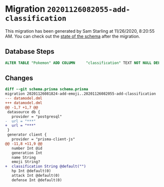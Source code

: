 # Migration `20201126082055-add-classification`

This migration has been generated by Sam Starling at 11/26/2020, 8:20:55 AM.
You can check out the [state of the schema](./schema.prisma) after the migration.

## Database Steps

```sql
ALTER TABLE "Pokemon" ADD COLUMN     "classification" TEXT NOT NULL DEFAULT E''
```

## Changes

```diff
diff --git schema.prisma schema.prisma
migration 20201126081824-add-emoji..20201126082055-add-classification
--- datamodel.dml
+++ datamodel.dml
@@ -1,7 +1,7 @@
 datasource db {
   provider = "postgresql"
-  url = "***"
+  url = "***"
 }
 generator client {
   provider = "prisma-client-js"
@@ -11,8 +11,9 @@
   number Int @id
   generation Int
   name String
   emoji String?
+  classification String @default("")
   hp Int @default(0)
   attack Int @default(0)
   defense Int @default(0)
```


